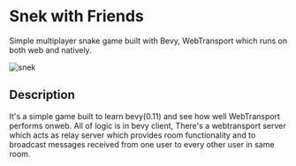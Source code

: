 # Snek with Friends

Simple multiplayer snake game built with Bevy, WebTransport which runs on both web and natively.

![snek](https://github.com/deep-gaurav/snek/assets/28472450/6bb5fd32-8ebc-4781-abed-7bf3b5b47dac)

## Description

It's a simple game built to learn bevy(0.11) and see how well WebTransport performs onweb.
All of logic is in bevy client, There's a webtransport server which acts as relay server which provides room functionality and to broadcast messages received from one user to every other user in same room.

